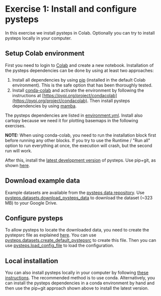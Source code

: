 # Exercise 1: Install and configure pysteps

In this exercise we install pysteps in Colab. Optionally you can try to install pysteps locally in your computer.

## Setup Colab environment

First you need to login to [Colab](https://research.google.com/colaboratory) and create a new notebook. Installation of the pysteps dependencies can be done by using at least two approaches:

  1. Install all dependencies by using [pip](https://pypi.org/project/pip) (installed in the default Colab environment). This is the safe option that has been thoroughly tested.
  2. Install [conda-colab](https://pypi.org/project/condacolab) and activate the environment by following the instructions at [https://pypi.org/project/condacolab](https://pypi.org/project/condacolab). Then install pysteps dependencies by using [mamba](https://mamba.readthedocs.io/en/latest).

The pysteps dependencies are listed in [environment.yml](https://github.com/pySTEPS/pysteps/blob/master/environment.yml). Install also cartopy because we need it for plotting basemaps in the following exercises.

**NOTE:** When using conda-colab, you need to run the installation block first before running any other blocks. If you try to use the Runtime / "Run all" option to run everything at once, the execution will crash, but the second run will work.

After this, install the [latest development version](https://github.com/pySTEPS/pysteps) of pysteps. Use pip+git, as shown [here](https://www.activestate.com/resources/quick-reads/pip-install-git).

## Download example data

Example datasets are available from the [pysteps data repository](https://github.com/pySTEPS/pysteps-data). Use [pysteps.datasets.download_pysteps_data](https://pysteps.readthedocs.io/en/stable/generated/pysteps.datasets.download_pysteps_data.html) to download the dataset (~323 MB) to your Google Drive.

## Configure pysteps

To allow pysteps to locate the downloaded data, you need to create the pystepsrc file as explained [here](https://pysteps.readthedocs.io/en/stable/user_guide/set_pystepsrc.html). You can use [pysteps.datasets.create_default_pystepsrc](https://pysteps.readthedocs.io/en/stable/generated/pysteps.datasets.create_default_pystepsrc.html#pysteps.datasets.create_default_pystepsrc) to create this file. Then you can use [pysteps.load_config_file](https://pysteps.readthedocs.io/en/stable/generated/pysteps.load_config_file.html#pysteps.load_config_file) to load the configuration.

## Local installation

You can also install pysteps locally in your computer by following [these instructions](https://pysteps.readthedocs.io/en/latest/user_guide/install_pysteps.html). The recommended method is to use conda. Alternatively, you can install the pysteps dependencies in a conda environment by hand and then use the pip+git approach shown above to install the latest version.